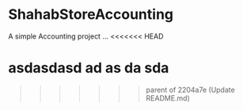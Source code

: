 # ShahabStoreAccounting

A simple Accounting project ...
<<<<<<< HEAD

asdasdasd
ad
as
da
sda
=======
>>>>>>> parent of 2204a7e (Update README.md)
